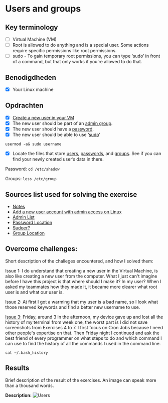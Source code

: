 # Users and groups

## Key terminology

- [ ] Virtual Machine (VM)
- [ ] Root is allowed to do anything and is a special user. Some actions require specific permissions like root permissions.
- [ ] sudo - To gain temporary root permissions, you can type ‘sudo’ in front of a command, but that only works if you’re allowed to do that.

## Benodigdheden

- [x] Your Linux machine

## Opdrachten

- [x] [Create a new user in your VM](https://github.com/techgrounds/techgrounds-agcdtmr/blob/main/00_includes/linux/lnx-04-adduser.png)
- [x] The new user should be part of an [admin group](https://github.com/techgrounds/techgrounds-agcdtmr/blob/main/00_includes/linux/lnx-04-allcomnds.png).
- [x] The new user should have a [password](https://github.com/techgrounds/techgrounds-agcdtmr/blob/main/00_includes/linux/lnx-04-passwd.png).
- [x] The new user should be able to use ‘[sudo](https://github.com/techgrounds/techgrounds-agcdtmr/blob/main/00_includes/linux/lnx-04-sudogrp.png)’

`usermod -aG sudo username`

- [x] Locate the files that store [users](https://github.com/techgrounds/techgrounds-agcdtmr/blob/main/00_includes/linux/lnx-04-users1.png), [passwords](https://github.com/techgrounds/techgrounds-agcdtmr/blob/main/00_includes/linux/lnx-04-verify.png), and [groups](https://github.com/techgrounds/techgrounds-agcdtmr/blob/main/00_includes/linux/lnx-04-grp.png). See if you can find your newly created user’s data in there.

Password:
`cd /etc/shadow`

Groups:
`less /etc/group`

## Sources list used for solving the exercise

- [Notes](https://docs.google.com/document/d/1S-vkO8Flmrr0km4ptEnub0BmGb00pZKz/edit#)
- [Add a new user account with admin access on Linux](https://www.cyberciti.biz/faq/add-new-user-account-with-admin-access-on-linux/)
- [Admin List](https://superuser.com/questions/456762/list-admins-on-linux)
- [Password Location](https://www.cyberciti.biz/faq/where-are-the-passwords-of-the-users-located-in-linux/#:~:text=The%20encrypted%20passwords%20and%20other,in%20%2Fetc%2Fpasswd%20file.)
- [Sudoer?](https://unix.stackexchange.com/questions/50785/how-do-i-find-out-if-i-am-sudoer#:~:text=To%20know%20whether%20a%20particular,access%20for%20that%20particular%20user.&text=If%20the%20user%20don't,to%20run%20sudo%20on%20localhost.)
- [Group Location](https://manpages.ubuntu.com/manpages/trusty/man5/group.5.html)

## Overcome challenges:

Short description of the challeges encountered, and how I solved them:

Issue 1: I do understand that creating a new user in the Virtual Machine, is also like creating a new user from the computer. What I just can't imagine before I have this project is that where should I make it? In my user? When I asked my teammates how they made it, it became more clearer what root user is and what our user is.

Issue 2: At first I got a warming that my user is a bad name, so I look what those reserved keywords and find a better new username to use.

[Issue 3:](https://github.com/techgrounds/techgrounds-agcdtmr/blob/main/00_includes/chatgpt-terminal-history.jpg) Friday, around 3 in the afternoon, my device gave up and lost all the history of my terminal from week one, the worst part is I did not save screenshots from Exercises 4 to 7. I first focus on Cron Jobs because I need other people's expertise on that. Then Friday night I continued and ask the best friend of every programmer on what steps to do and which command I can use to find the history of all the commands I used in the command line.

```
cat ~/.bash_history
```

## Results

Brief description of the result of the exercises. An image can speak more than a thousand words.

**Description:**
![Users](https://github.com/techgrounds/techgrounds-agcdtmr/blob/main/00_includes/linux/lnx-04-users.png)
